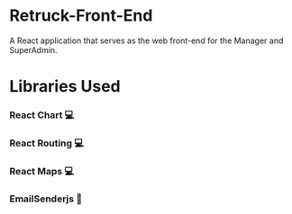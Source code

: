# **Retruck-Front-End**  
A React application that serves as the web front-end for the Manager and SuperAdmin.  

# **Libraries Used**  
### React Chart :computer:  
### React Routing :computer:  
### React Maps :computer:  
### EmailSenderjs :e-mail:  
